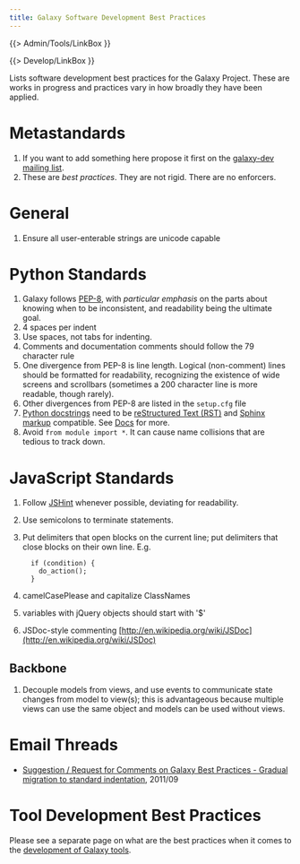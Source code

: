 ```yaml
---
title: Galaxy Software Development Best Practices
---
```

{{> Admin/Tools/LinkBox }}


{{> Develop/LinkBox }}

Lists software development best practices for the Galaxy Project. These are works in progress and practices vary in how broadly they have been applied.

# Metastandards

1. If you want to add something here propose it first on the [galaxy-dev mailing list](/src/mailing-lists/index.md).
1. These are *best practices*. They are not rigid. There are no enforcers.

# General

1. Ensure all user-enterable strings are unicode capable

# Python Standards

1. Galaxy follows [PEP-8](http://www.python.org/dev/peps/pep-0008/), with *particular emphasis* on the parts about knowing when to be inconsistent, and readability being the ultimate goal.
1. 4 spaces per indent
1. Use spaces, not tabs for indenting.
1. Comments and documentation comments should follow the 79 character rule
1. One divergence from PEP-8 is line length.  Logical (non-comment) lines should be formatted for readability, recognizing the existence of wide screens and scrollbars (sometimes a 200 character line is more readable, though rarely).
1. Other divergences from PEP-8 are listed in the `setup.cfg` file
1. [Python docstrings](http://www.python.org/dev/peps/pep-0257/) need to be [reStructured Text (RST)](http://sphinx-doc.org/rest.html) and [Sphinx markup](http://sphinx-doc.org/markup/index.html) compatible. See [Docs](/src/docs/index.md) for more.
1. Avoid `from module import *`. It can cause name collisions that are tedious to track down.

# JavaScript Standards

1. Follow [JSHint](http://www.jshint.com/) whenever possible, deviating for readability.
1. Use semicolons to terminate statements.
1. Put delimiters that open blocks on the current line; put delimiters that close blocks on their own line. E.g.
    ```
      if (condition) {
        do_action();
      }
      ```

1. camelCasePlease and capitalize ClassNames
1. variables with jQuery objects should start with '$'
1. JSDoc-style commenting [http://en.wikipedia.org/wiki/JSDoc](http://en.wikipedia.org/wiki/JSDoc)

## Backbone

1. Decouple models from views, and use events to communicate state changes from model to view(s); this is advantageous because multiple views can use the same object and models can be used without views.

# Email Threads

* [Suggestion / Request for Comments on Galaxy Best Practices - Gradual migration to standard indentation](https://lists.galaxyproject.org/archives/list/galaxy-dev@lists.galaxyproject.org/thread/PB2NRH2JNTZALG6LSVR3ZRYAAMAKUMCP/#V7YQQV5S46CNS3U57CCUIWHTFNTIEYJS), 2011/09

# Tool Development Best Practices

Please see a separate page on what are the best practices when it comes to the [development of Galaxy tools](https://galaxy-iuc-standards.readthedocs.org/).
